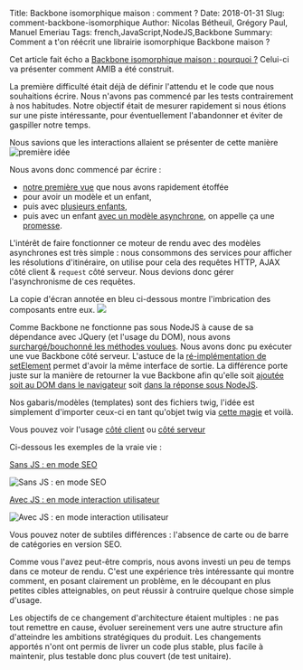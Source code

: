 Title: Backbone isomorphique maison : comment ?
Date: 2018-01-31
Slug: comment-backbone-isomorphique
Author: Nicolas Bétheuil, Grégory Paul, Manuel Emeriau
Tags: french,JavaScript,NodeJS,Backbone
Summary: Comment a t'on réécrit une librairie isomorphique Backbone maison ?

Cet article fait écho a [Backbone isomorphique maison : pourquoi ?](/pourquoi-backbone-isomorphique.html) Celui-ci va présenter comment AMIB a été construit.

La première difficulté était déjà de définir l'attendu et le code que nous souhaitions écrire. Nous n'avons pas commencé par les tests contrairement à nos habitudes. Notre objectif était de mesurer rapidement si nous étions sur une piste intéressante, pour éventuellement l'abandonner et éviter de gaspiller notre temps.

Nous savions que les interactions allaient se présenter de cette manière
![première idée](/images/javascript/use-case.png)

Nous avons donc commencé par écrire :

 - [notre première vue](https://github.com/Mappy/amib/blob/73ac67cb25f336374a03cf26745d99f80667f927/fixtures/recursive-children-view/RecursiveChildrenView.js) que nous avons rapidement étoffée 
 - pour avoir un modèle et un enfant, 
 - puis avec [plusieurs enfants](https://github.com/Mappy/amib/blob/73ac67cb25f336374a03cf26745d99f80667f927/fixtures/multiple-children-view/MultipleChildrenView.js), 
 - puis avec un enfant [avec un modèle asynchrone](https://github.com/Mappy/amib/blob/master/fixtures/one-children-with-model/no-children-with-promise-model/NoChildrenWithPromiseModelView.js), on appelle ça une [promesse](https://developer.mozilla.org/fr/docs/Web/JavaScript/Reference/Objets_globaux/Promise). 

L'intérêt de faire fonctionner ce moteur de rendu avec des modèles asynchrones est très simple : nous consommons des services pour afficher les résolutions d'itinéraire, on utilise pour cela des requêtes HTTP, AJAX côté client & `request` côté serveur. Nous devions donc gérer l'asynchronisme de ces requêtes.
 

La copie d'écran annotée en bleu ci-dessous montre l'imbrication des composants entre eux.
![](/images/javascript/component.png)

Comme Backbone ne fonctionne pas sous NodeJS à cause de sa dépendance avec JQuery (et l'usage du DOM), nous avons [surchargé/bouchonné les méthodes voulues](https://github.com/Mappy/amib/blob/73ac67cb25f336374a03cf26745d99f80667f927/nodify-backbone.js). Nous avons donc pu exécuter une vue Backbone côté serveur. L'astuce de la [ré-implémentation de setElement](http://backbonejs.org/docs/backbone.html#section-162) permet d'avoir la même interface de sortie. La différence porte juste sur la manière de retourner la vue Backbone afin qu'elle soit [ajoutée soit au DOM dans le navigateur](https://github.com/Mappy/amib/blob/73ac67cb25f336374a03cf26745d99f80667f927/render.js#L164) soit [dans la réponse sous NodeJS](https://github.com/Mappy/amib/blob/73ac67cb25f336374a03cf26745d99f80667f927/render.js#L148).

Nos gabaris/modèles (templates) sont des fichiers twig, l'idée est simplement d'importer ceux-ci en tant qu'objet twig via [cette magie](https://github.com/Mappy/amib/blob/73ac67cb25f336374a03cf26745d99f80667f927/node-twigify.js) et voilà.

Vous pouvez voir l'usage [côté client](https://github.com/Mappy/amib/blob/73ac67cb25f336374a03cf26745d99f80667f927/renderToDom.client.spec.js#L39) ou [côté serveur](https://github.com/Mappy/amib/blob/master/renderToString.server.spec.js#L23)

Ci-dessous les exemples de la vraie vie :

[Sans JS : en mode SEO](https://fr.mappy.com/itineraire/paris/lyon)

![Sans JS : en mode SEO](/images/javascript/isomorph-no-js.png.png)

[Avec JS : en mode interaction utilisateur](https://fr.mappy.com/#/13/M2/TItinerary/IFRParis%2075001-75116|TOLyon%2069001-69009|MOvoiture|PRcar|RI0/N151.12061,6.11309,3.59153,47.33409/Z4/)

![Avec JS : en mode interaction utilisateur](/images/javascript/isomorph-w-js.png)

Vous pouvez noter de subtiles différences : l'absence de carte ou de barre de catégories en version SEO.

Comme vous l'avez peut-être compris, nous avons investi un peu de temps dans ce moteur de rendu. C'est une expérience très intéressante qui montre comment, en posant clairement un problème, en le découpant en plus petites cibles atteignables, on peut réussir à contruire quelque chose simple d'usage. 

Les objectifs de ce changement d'architecture étaient multiples : ne pas tout remettre en cause, évoluer sereinement vers une autre structure afin d'atteindre les ambitions stratégiques du produit.
Les changements apportés n'ont ont permis de livrer un code plus stable, plus facile à maintenir, plus testable donc plus couvert (de test unitaire).
